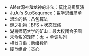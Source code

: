 - AMer源神和龙神的斗法：莫比乌斯反演
- JuJu's SubSequence：数学思维简单
- 艰难的路：凸包算法
- 谜之礼物：BFS + 状态压缩
- 湖南师范大学的矿山：最大权闭合子图
- 未命名的矩阵：dp + 单调队列
- 相似自串：后缀数组
- 硬币组合：贪心

